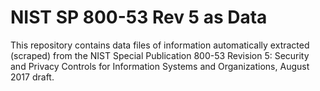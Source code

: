 NIST SP 800-53 Rev 5 as Data
============================

This repository contains data files of information automatically extracted
(scraped) from the NIST Special Publication 800-53 Revision 5: Security and
Privacy Controls for Information Systems and Organizations, August 2017 draft.


